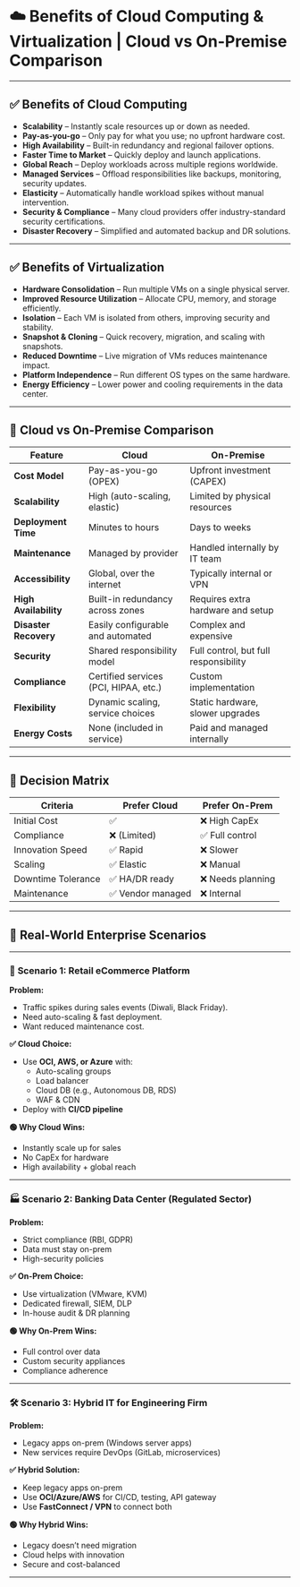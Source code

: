 # ☁️ Benefits of Cloud Computing & Virtualization | Cloud vs On-Premise Comparison

---

## ✅ Benefits of Cloud Computing

- **Scalability** – Instantly scale resources up or down as needed.
- **Pay-as-you-go** – Only pay for what you use; no upfront hardware cost.
- **High Availability** – Built-in redundancy and regional failover options.
- **Faster Time to Market** – Quickly deploy and launch applications.
- **Global Reach** – Deploy workloads across multiple regions worldwide.
- **Managed Services** – Offload responsibilities like backups, monitoring, security updates.
- **Elasticity** – Automatically handle workload spikes without manual intervention.
- **Security & Compliance** – Many cloud providers offer industry-standard security certifications.
- **Disaster Recovery** – Simplified and automated backup and DR solutions.

---

## ✅ Benefits of Virtualization

- **Hardware Consolidation** – Run multiple VMs on a single physical server.
- **Improved Resource Utilization** – Allocate CPU, memory, and storage efficiently.
- **Isolation** – Each VM is isolated from others, improving security and stability.
- **Snapshot & Cloning** – Quick recovery, migration, and scaling with snapshots.
- **Reduced Downtime** – Live migration of VMs reduces maintenance impact.
- **Platform Independence** – Run different OS types on the same hardware.
- **Energy Efficiency** – Lower power and cooling requirements in the data center.

---

## 🔁 Cloud vs On-Premise Comparison

| Feature                  | Cloud                                 | On-Premise                            |
|--------------------------|----------------------------------------|----------------------------------------|
| **Cost Model**           | Pay-as-you-go (OPEX)                   | Upfront investment (CAPEX)             |
| **Scalability**          | High (auto-scaling, elastic)           | Limited by physical resources          |
| **Deployment Time**      | Minutes to hours                       | Days to weeks                          |
| **Maintenance**          | Managed by provider                    | Handled internally by IT team          |
| **Accessibility**        | Global, over the internet              | Typically internal or VPN              |
| **High Availability**    | Built-in redundancy across zones       | Requires extra hardware and setup      |
| **Disaster Recovery**    | Easily configurable and automated      | Complex and expensive                  |
| **Security**             | Shared responsibility model            | Full control, but full responsibility  |
| **Compliance**           | Certified services (PCI, HIPAA, etc.)  | Custom implementation                  |
| **Flexibility**          | Dynamic scaling, service choices       | Static hardware, slower upgrades       |
| **Energy Costs**         | None (included in service)             | Paid and managed internally            |

---
## 📌 Decision Matrix

| Criteria            | Prefer Cloud      | Prefer On-Prem    |
|---------------------|-------------------|-------------------|
| Initial Cost        | ✅                | ❌ High CapEx     |
| Compliance          | ❌ (Limited)       | ✅ Full control   |
| Innovation Speed    | ✅ Rapid           | ❌ Slower         |
| Scaling             | ✅ Elastic         | ❌ Manual         |
| Downtime Tolerance  | ✅ HA/DR ready     | ❌ Needs planning |
| Maintenance         | ✅ Vendor managed  | ❌ Internal       |


---

## 🏢 Real-World Enterprise Scenarios

---

### 🔧 **Scenario 1: Retail eCommerce Platform**

**Problem:**
- Traffic spikes during sales events (Diwali, Black Friday).
- Need auto-scaling & fast deployment.
- Want reduced maintenance cost.

**✅ Cloud Choice:**
- Use **OCI, AWS, or Azure** with:
  - Auto-scaling groups
  - Load balancer
  - Cloud DB (e.g., Autonomous DB, RDS)
  - WAF & CDN
- Deploy with **CI/CD pipeline**

**🟢 Why Cloud Wins:**
- Instantly scale up for sales
- No CapEx for hardware
- High availability + global reach

---

### 🏭 **Scenario 2: Banking Data Center (Regulated Sector)**

**Problem:**
- Strict compliance (RBI, GDPR)
- Data must stay on-prem
- High-security policies

**✅ On-Prem Choice:**
- Use virtualization (VMware, KVM)
- Dedicated firewall, SIEM, DLP
- In-house audit & DR planning

**🟢 Why On-Prem Wins:**
- Full control over data
- Custom security appliances
- Compliance adherence

---

### 🛠️ **Scenario 3: Hybrid IT for Engineering Firm**

**Problem:**
- Legacy apps on-prem (Windows server apps)
- New services require DevOps (GitLab, microservices)

**✅ Hybrid Solution:**
- Keep legacy apps on-prem
- Use **OCI/Azure/AWS** for CI/CD, testing, API gateway
- Use **FastConnect / VPN** to connect both

**🟢 Why Hybrid Wins:**
- Legacy doesn’t need migration
- Cloud helps with innovation
- Secure and cost-balanced

---
